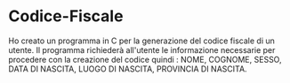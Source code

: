 # Codice-Fiscale
Ho creato un programma in C per la generazione del codice fiscale di un utente. Il programma richiederà all'utente le informazione necessarie per procedere con la creazione del codice quindi : NOME, COGNOME, SESSO, DATA DI NASCITA, LUOGO DI NASCITA, PROVINCIA DI NASCITA. 
